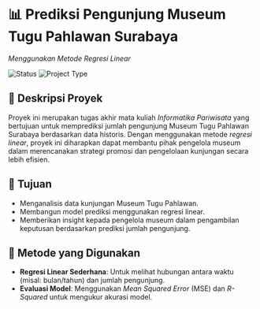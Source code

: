 # 📊 Prediksi Pengunjung Museum Tugu Pahlawan Surabaya
*Menggunakan Metode Regresi Linear*

![Status](https://img.shields.io/badge/status-on%20progress-yellow)
![Project Type](https://img.shields.io/badge/project-academic-blue)

## 📌 Deskripsi Proyek

Proyek ini merupakan tugas akhir mata kuliah *Informatika Pariwisata* yang bertujuan untuk memprediksi jumlah pengunjung Museum Tugu Pahlawan Surabaya berdasarkan data historis. Dengan menggunakan metode *regresi linear*, proyek ini diharapkan dapat membantu pihak pengelola museum dalam merencanakan strategi promosi dan pengelolaan kunjungan secara lebih efisien.

## 🎯 Tujuan

- Menganalisis data kunjungan Museum Tugu Pahlawan.
- Membangun model prediksi menggunakan regresi linear.
- Memberikan insight kepada pengelola museum dalam pengambilan keputusan berdasarkan prediksi jumlah pengunjung.

## 🧠 Metode yang Digunakan

- **Regresi Linear Sederhana**: Untuk melihat hubungan antara waktu (misal: bulan/tahun) dan jumlah pengunjung.
- **Evaluasi Model**: Menggunakan *Mean Squared Error* (MSE) dan *R-Squared* untuk mengukur akurasi model.


